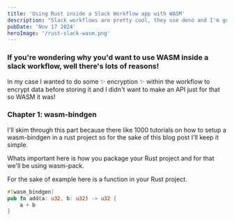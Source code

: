 ```yaml
---
title: 'Using Rust inside a Slack Workflow app with WASM'
description: "Slack workflows are pretty cool, they use deno and I'm going to show you how you can use Rust!"
pubDate: 'Nov 17 2024'
heroImage: '/rust-slack-wasm.png'
---
```


### If you're wondering why you'd want to use WASM inside a slack workflow, well there's lots of reasons! 
In my case I wanted to do some ✨ encryption ✨ within the workflow to encrypt data before storing it and I didn't want to make an API just for that so WASM it was!

### Chapter 1: wasm-bindgen

I'll skim through this part because there like 1000 tutorials on how to setup a wasm-bindgen in a rust project so for the sake of this blog post I'll keep it simple.

Whats important here is how you package your Rust project and for that we'll be using wasm-pack.

For the sake of example here is a function in your Rust project.

```rust
#[wasm_bindgen]
pub fn add(a: u32, b: u32) -> u32 {
    a + b
}
```
